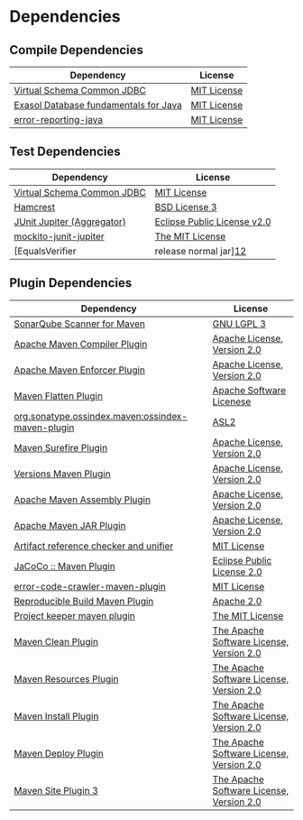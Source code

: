 <!-- @formatter:off -->
# Dependencies

## Compile Dependencies

| Dependency                                 | License          |
| ------------------------------------------ | ---------------- |
| [Virtual Schema Common JDBC][0]            | [MIT License][1] |
| [Exasol Database fundamentals for Java][2] | [MIT License][3] |
| [error-reporting-java][4]                  | [MIT License][5] |

## Test Dependencies

| Dependency                                | License                           |
| ----------------------------------------- | --------------------------------- |
| [Virtual Schema Common JDBC][0]           | [MIT License][1]                  |
| [Hamcrest][6]                             | [BSD License 3][7]                |
| [JUnit Jupiter (Aggregator)][8]           | [Eclipse Public License v2.0][9]  |
| [mockito-junit-jupiter][10]               | [The MIT License][11]             |
| [EqualsVerifier | release normal jar][12] | [Apache License, Version 2.0][13] |

## Plugin Dependencies

| Dependency                                              | License                                        |
| ------------------------------------------------------- | ---------------------------------------------- |
| [SonarQube Scanner for Maven][14]                       | [GNU LGPL 3][15]                               |
| [Apache Maven Compiler Plugin][16]                      | [Apache License, Version 2.0][13]              |
| [Apache Maven Enforcer Plugin][17]                      | [Apache License, Version 2.0][13]              |
| [Maven Flatten Plugin][18]                              | [Apache Software Licenese][13]                 |
| [org.sonatype.ossindex.maven:ossindex-maven-plugin][19] | [ASL2][20]                                     |
| [Maven Surefire Plugin][21]                             | [Apache License, Version 2.0][13]              |
| [Versions Maven Plugin][22]                             | [Apache License, Version 2.0][13]              |
| [Apache Maven Assembly Plugin][23]                      | [Apache License, Version 2.0][13]              |
| [Apache Maven JAR Plugin][24]                           | [Apache License, Version 2.0][13]              |
| [Artifact reference checker and unifier][25]            | [MIT License][26]                              |
| [JaCoCo :: Maven Plugin][27]                            | [Eclipse Public License 2.0][28]               |
| [error-code-crawler-maven-plugin][29]                   | [MIT License][30]                              |
| [Reproducible Build Maven Plugin][31]                   | [Apache 2.0][20]                               |
| [Project keeper maven plugin][32]                       | [The MIT License][33]                          |
| [Maven Clean Plugin][34]                                | [The Apache Software License, Version 2.0][20] |
| [Maven Resources Plugin][35]                            | [The Apache Software License, Version 2.0][20] |
| [Maven Install Plugin][36]                              | [The Apache Software License, Version 2.0][20] |
| [Maven Deploy Plugin][37]                               | [The Apache Software License, Version 2.0][20] |
| [Maven Site Plugin 3][38]                               | [The Apache Software License, Version 2.0][20] |

[0]: https://github.com/exasol/virtual-schema-common-jdbc/
[1]: https://github.com/exasol/virtual-schema-common-jdbc/blob/main/LICENSE
[2]: https://github.com/exasol/db-fundamentals-java/
[3]: https://github.com/exasol/db-fundamentals-java/blob/main/LICENSE
[4]: https://github.com/exasol/error-reporting-java/
[5]: https://github.com/exasol/error-reporting-java/blob/main/LICENSE
[6]: http://hamcrest.org/JavaHamcrest/
[7]: http://opensource.org/licenses/BSD-3-Clause
[8]: https://junit.org/junit5/
[9]: https://www.eclipse.org/legal/epl-v20.html
[10]: https://github.com/mockito/mockito
[11]: https://github.com/mockito/mockito/blob/main/LICENSE
[12]: https://www.jqno.nl/equalsverifier
[13]: https://www.apache.org/licenses/LICENSE-2.0.txt
[14]: http://sonarsource.github.io/sonar-scanner-maven/
[15]: http://www.gnu.org/licenses/lgpl.txt
[16]: https://maven.apache.org/plugins/maven-compiler-plugin/
[17]: https://maven.apache.org/enforcer/maven-enforcer-plugin/
[18]: https://www.mojohaus.org/flatten-maven-plugin/
[19]: https://sonatype.github.io/ossindex-maven/maven-plugin/
[20]: http://www.apache.org/licenses/LICENSE-2.0.txt
[21]: https://maven.apache.org/surefire/maven-surefire-plugin/
[22]: https://www.mojohaus.org/versions/versions-maven-plugin/
[23]: https://maven.apache.org/plugins/maven-assembly-plugin/
[24]: https://maven.apache.org/plugins/maven-jar-plugin/
[25]: https://github.com/exasol/artifact-reference-checker-maven-plugin/
[26]: https://github.com/exasol/artifact-reference-checker-maven-plugin/blob/main/LICENSE
[27]: https://www.jacoco.org/jacoco/trunk/doc/maven.html
[28]: https://www.eclipse.org/legal/epl-2.0/
[29]: https://github.com/exasol/error-code-crawler-maven-plugin/
[30]: https://github.com/exasol/error-code-crawler-maven-plugin/blob/main/LICENSE
[31]: http://zlika.github.io/reproducible-build-maven-plugin
[32]: https://github.com/exasol/project-keeper/
[33]: https://github.com/exasol/project-keeper/blob/main/LICENSE
[34]: http://maven.apache.org/plugins/maven-clean-plugin/
[35]: http://maven.apache.org/plugins/maven-resources-plugin/
[36]: http://maven.apache.org/plugins/maven-install-plugin/
[37]: http://maven.apache.org/plugins/maven-deploy-plugin/
[38]: http://maven.apache.org/plugins/maven-site-plugin/
